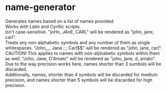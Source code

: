 # name-generator
Generates names based on a list of names provided.<br />
Works with Latin and Cyrillic scripts.<br />
Isn't case-sensitive. "joHn, JAnE, CARL" will be rendered as "john, jane, carl".<br />
Treats any non-alphabetic symbols and any number of them as single whitespaces. "John,,,, Jane ; ; Carl$$" will be rendered as "john, jane, carl".<br />
CAUTION! This applies to names with non-alphabetic symbols within them as well. "John, Jane, D'Amato" will be rendered as "john, jane, d, amato".<br />
Due to the way precision works here, names shorter than 3 sumbols will be discarded.<br />
Additionally, names, shorter than 4 symbols will be discarded for medium precision, and names shorter than 5 symbols will be discarded for high precision.
